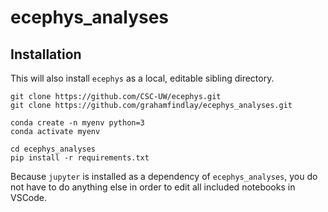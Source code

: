 # ecephys_analyses

## Installation
This will also install `ecephys` as a local, editable sibling directory.
```
git clone https://github.com/CSC-UW/ecephys.git
git clone https://github.com/grahamfindlay/ecephys_analyses.git

conda create -n myenv python=3
conda activate myenv

cd ecephys_analyses
pip install -r requirements.txt
```
Because `jupyter` is installed as a dependency of `ecephys_analyses`, you do not have to do anything else in order to edit all included notebooks in VSCode.